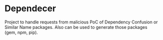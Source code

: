 # Dependecer
Project to handle requests from malicious PoC of Dependency Confusion or Similar Name packages. Also can be used to generate those packages (gem, npm, pip).
